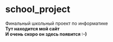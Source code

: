 # school_project
Финальный школьный проект по информатике\
**Тут находится мой сайт**\
**И очень скоро он здесь появится :-)**
